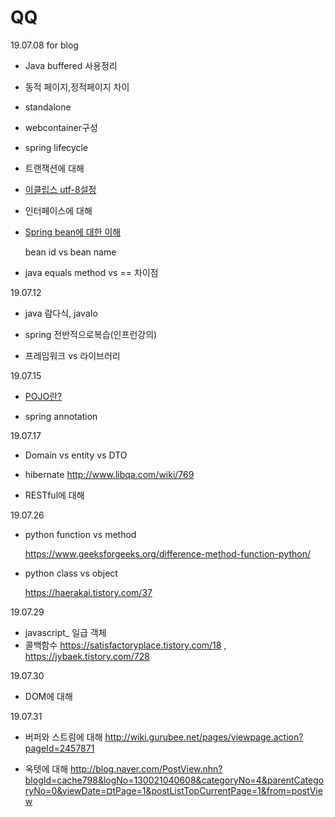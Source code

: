 # QQ



19.07.08 for blog

- Java buffered 사용정리

- 동적 페이지,정적페이지 차이 

- standalone

- webcontainer구성

- spring lifecycle

- 트랜잭션에 대해

- [이클립스 utf-8설정]([https://gangzzang.tistory.com/entry/%EC%9D%B4%ED%81%B4%EB%A6%BD%EC%8A%A4-%EA%B0%9C%EB%B0%9C%ED%99%98%EA%B2%BD-UTF8-%EC%9D%B8%EC%BD%94%EB%94%A9-%EC%84%A4%EC%A0%95](https://gangzzang.tistory.com/entry/이클립스-개발환경-UTF8-인코딩-설정))

- 인터페이스에 대해

- [Spring bean에 대한 이해](https://gmlwjd9405.github.io/2018/11/10/spring-beans.html)

  bean id vs bean name

- java equals method vs == 차이점



19.07.12

- java 람다식, javaIo

- spring 전반적으로복습(인프런강의)

- 프레임워크 vs 라이브러리



19.07.15

- [POJO란?](https://jojoldu.tistory.com/category/Spring?page=6)

- spring annotation 



19.07.17

- Domain vs entity vs DTO
- hibernate http://www.libqa.com/wiki/769

- RESTful에 대해



19.07.26

- python function vs method

  https://www.geeksforgeeks.org/difference-method-function-python/

- python class vs object

  https://haerakai.tistory.com/37



19.07.29

- javascript_ 일급 객체
- 콜백함수 <https://satisfactoryplace.tistory.com/18> , <https://jybaek.tistory.com/728>

19.07.30

- DOM에 대해



19.07.31

- 버퍼와 스트림에 대해 <http://wiki.gurubee.net/pages/viewpage.action?pageId=2457871>

- 옥텟에 대해 <http://blog.naver.com/PostView.nhn?blogId=cache798&logNo=130021040608&categoryNo=4&parentCategoryNo=0&viewDate=¤tPage=1&postListTopCurrentPage=1&from=postView>

